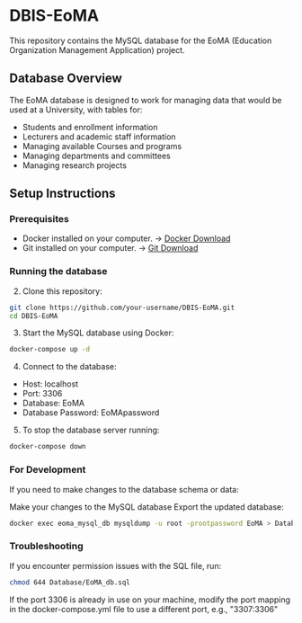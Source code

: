 # DBIS-EoMA

This repository contains the MySQL database for the EoMA (Education Organization Management Application) project.

## Database Overview

The EoMA database is designed to work for managing data that would be used at a University, with tables for:

- Students and enrollment information
- Lecturers and academic staff information
- Managing available Courses and programs
- Managing departments and committees
- Managing research projects

## Setup Instructions

### Prerequisites

- Docker installed on your computer. -> [Docker Download](https://www.docker.com/get-started/)
- Git installed on your computer. -> [Git Download](https://git-scm.com/downloads)

### Running the database

2. Clone this repository:

```bash
git clone https://github.com/your-username/DBIS-EoMA.git
cd DBIS-EoMA
```

3. Start the MySQL database using Docker:

```bash
docker-compose up -d
```

4. Connect to the database:

- Host: localhost
- Port: 3306
- Database: EoMA
- Database Password: EoMApassword

5. To stop the database server running:

```bash
docker-compose down
```

### For Development

If you need to make changes to the database schema or data:

Make your changes to the MySQL database
Export the updated database:

```bash
docker exec eoma_mysql_db mysqldump -u root -prootpassword EoMA > Database/EoMA_db.sql
```

### Troubleshooting

If you encounter permission issues with the SQL file, run:

```bash
chmod 644 Database/EoMA_db.sql
```

If the port 3306 is already in use on your machine, modify the port mapping in the docker-compose.yml file to use a different port, e.g., "3307:3306"
